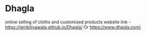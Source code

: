 # Dhagla
online selling of cloths and customised products
website link - https://jenibiliyawala.github.io/Dhagla/
Or https://www.dhagla.com/
